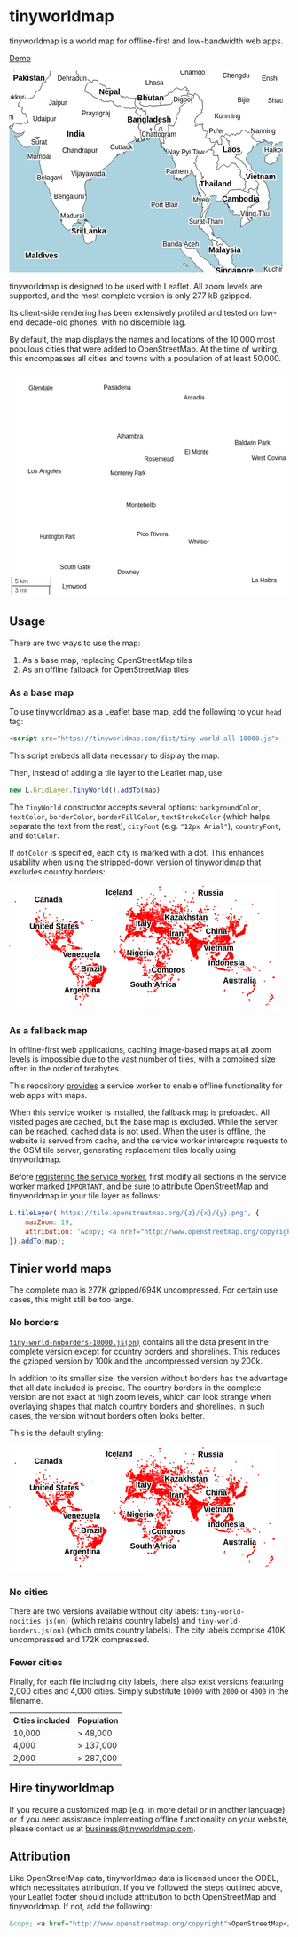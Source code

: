 # tinyworldmap

tinyworldmap is a world map for offline-first and low-bandwidth web apps.

[Demo](https://tinyworldmap.com)

<kbd><img src="images/zoomed-mid.png" /></kbd>

tinyworldmap is designed to be used with Leaflet. All zoom levels are supported, and the most complete version is only 277 kB gzipped.

Its client-side rendering has been extensively profiled and tested on low-end decade-old phones, with no discernible lag.

By default, the map displays the names and locations of the 10,000 most populous cities that were added to OpenStreetMap. At the time of writing, this encompasses all cities and towns with a population of at least 50,000.

<kbd><img src="images/zoomed-in-2.png" /></kbd>

## Usage

There are two ways to use the map:

1. As a base map, replacing OpenStreetMap tiles
2. As an offline fallback for OpenStreetMap tiles

### As a base map

To use tinyworldmap as a Leaflet base map, add the following to your `head` tag:

```html
<script src="https://tinyworldmap.com/dist/tiny-world-all-10000.js">
```

This script embeds all data necessary to display the map.

Then, instead of adding a tile layer to the Leaflet map, use:

```js
new L.GridLayer.TinyWorld().addTo(map)
```

The `TinyWorld` constructor accepts several options: `backgroundColor`, `textColor`, `borderColor`, `borderFillColor`, `textStrokeColor` (which helps separate the text from the rest), `cityFont` (e.g. `"12px Arial"`), `countryFont`, and `dotColor`.

If `dotColor` is specified, each city is marked with a dot. This enhances usability when using the stripped-down version of tinyworldmap that excludes country borders:

<kbd><img src="images/noborders.png" /></kbd>

### As a fallback map

In offline-first web applications, caching image-based maps at all zoom levels is impossible due to the vast number of tiles, with a combined size often in the order of terabytes.

This repository [provides](service-worker.js) a service worker to enable offline functionality for web apps with maps.

When this service worker is installed, the fallback map is preloaded. All visited pages are cached, but the base map is excluded. While the server can be reached, cached data is not used. When the user is offline, the website is served from cache, and the service worker intercepts requests to the OSM tile server, generating replacement tiles locally using tinyworldmap.

Before [registering the service worker](https://web.dev/articles/service-workers-registration), first modify all sections in the service worker marked `IMPORTANT`, and be sure to attribute OpenStreetMap and tinyworldmap in your tile layer as follows:

```js
L.tileLayer('https://tile.openstreetmap.org/{z}/{x}/{y}.png', {
    maxZoom: 19,
    attribution: '&copy; <a href="http://www.openstreetmap.org/copyright">OpenStreetMap</a>, <a href="http://www.tinyworldmap.com">tinyworldmap</a>'
}).addTo(map);
```

## Tinier world maps

The complete map is 277K gzipped/694K uncompressed. For certain use cases, this might still be too large.

### No borders

[`tiny-world-noborders-10000.js(on)`](dist/tiny-world-noborders-10000.js) contains all the data present in the complete version except for country borders and shorelines. This reduces the gzipped version by 100k and the uncompressed version by 200k.

In addition to its smaller size, the version without borders has the advantage that all data included is precise. The country borders in the complete version are not exact at high zoom levels, which can look strange when overlaying shapes that match country borders and shorelines. In such cases, the version without borders often looks better.

This is the default styling:

<kbd><img src="images/noborders.png" /></kbd>

### No cities

There are two versions available without city labels: `tiny-world-nocities.js(on)` (which retains country labels) and `tiny-world-borders.js(on)` (which omits country labels). The city labels comprise 410K uncompressed and 172K compressed.

### Fewer cities

Finally, for each file including city labels, there also exist versions featuring 2,000 cities and 4,000 cities. Simply substitute `10000` with `2000` or `4000` in the filename.

Cities included | Population
--- | ---
10,000 | > 48,000
4,000 | > 137,000
2,000 | > 287,000

## Hire tinyworldmap

If you require a customized map (e.g. in more detail or in another language) or if you need assistance implementing offline functionality on your website, please contact us at [business@tinyworldmap.com](mailto:business@tinyworldmap.com?body=Hi%20Bob,).

## Attribution

Like OpenStreetMap data, tinyworldmap data is licensed under the ODBL, which necessitates attribution. If you've followed the steps outlined above, your Leaflet footer should include attribution to both OpenStreetMap and tinyworldmap. If not, add the following:

```html
&copy; <a href="http://www.openstreetmap.org/copyright">OpenStreetMap</a>, <a href="http://www.tinyworldmap.com">tinyworldmap</a>
```
